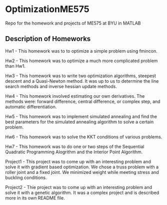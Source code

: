 # OptimizationME575
Repo for the homework and projects of ME575 at BYU in MATLAB
## Description of Homeworks
Hw1 - This homework was to to optimize a simple problem using fmincon.

Hw2 - This homework was to optimize a much more complicated problem than Hw1.

Hw3 - This homework was to write two optimization algorithms, steepest descent and a Quasi-Newton method. It was up to us to determine the line search methods and inverse hessian update methods.

Hw4 - This homework involved estimating our own derivatives. The methods were: forward difference, central difference, or complex step, and automatic differentiation.

Hw5 - This homework was to implement simulated annealing and find the best parameters for the simulated annealing algorithm to solve a certain problem.

Hw6 - This homework was to solve the KKT conditions of various problems.

Hw7 - This homework was to do one or two steps of the Sequential Quadratic Programming Alogrithm and the Interior Point Algorithm.

Project1 - This project was to come up with an interesting problem and solve it with gradient based optimization. We chose a truss problem with a roller joint and a fixed joint. We minimized weight while meeting stress and buckling conditions.

Project2 - Thie project was to come up with an interesting problem and solve it with a genetic algorithm. It was a complex project and is described more in its own README file. 